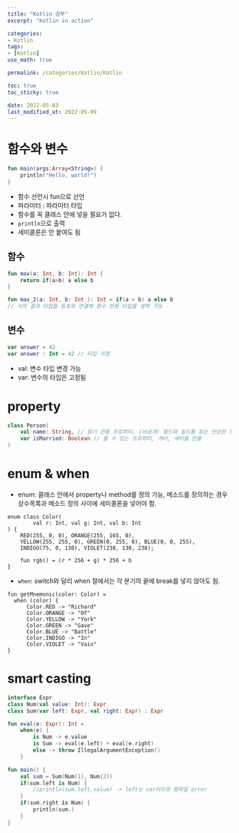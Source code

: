 ```yaml
---
title: "Kotlin 겅부"
excerpt: "Kotlin in action"

categories:
- Kotlin
tags:
- [Kotlin]
use_math: true

permalink: /categories/Kotlin/Kotlin

toc: true
toc_sticky: true

date: 2022-05-03
last_modified_at: 2022-05-09
---
```

# 함수와 변수
```Kotlin
fun main(args:Array<String>) {
    println("Hello, world!")
}
```
- 함수 선언시 fun으로 선언
- 파라미터 : 파라미터 타입
- 함수를 꼭 클래스 안에 넣을 필요가 없다.
- `println`으로 출력
- 세미콜론은 안 붙여도 됨
## 함수
```kotlin
fun max(a: Int, b: Int): Int {
    return if(a>b) a else b
}

fun max_2(a: Int, b: Int ): Int = if(a > b) a else b
// 식의 결과 타입을 등호와 연결해 함수 반환 타입을 생략 가능

```

## 변수
```kotlin
var answer = 42 
var answer : Int = 42 // 타입 지정
```
- val: 변수 타입 변경 가능
- var: 변수의 타입은 고정됨

# property
```kotlin
class Person(
    val name: String, // 읽기 전용 프로퍼티, (비공개) 필드와 필드를 읽는 단순한 (공개) 게터를 만듦
    var isMarried: Boolean // 쓸 수 있는 프로퍼티, 게터, 세터를 만듦
)
```

# enum & when
- enum: 클래스 안에서 property나 method를 정의 가능, 메소드를 정의하는 경우 상수목록과 메소드 정의 사이에 세미콜론을 넣어야 함.
```
enum class Color(
        val r: Int, val g: Int, val b: Int
) {
    RED(255, 0, 0), ORANGE(255, 165, 0),
    YELLOW(255, 255, 0), GREEN(0, 255, 0), BLUE(0, 0, 255),
    INDIGO(75, 0, 130), VIOLET(238, 130, 238);

    fun rgb() = (r * 256 + g) * 256 + b
}
```
- `when`: switch와 달리 when 절에서는 각 분기의 끝에 break를 넣지 않아도 됨.
```
fun getMnemonic(color: Color) =
  when (color) {
      Color.RED -> "Richard"
      Color.ORANGE -> "Of"
      Color.YELLOW -> "York"
      Color.GREEN -> "Gave"
      Color.BLUE -> "Battle"
      Color.INDIGO -> "In"
      Color.VIOLET -> "Vain"
}
```


# smart casting
```kotlin
interface Expr
class Num(val value: Int): Expr
class Sum(var left: Expr, val right: Expr) : Expr

fun eval(e: Expr): Int =
    when(e) {
        is Num -> e.value
        is Sum -> eval(e.left) + eval(e.right)
        else -> throw IllegalArgumentException()
    }

fun main() {
    val sum = Sum(Num(1), Num(2))
    if(sum.left is Num) {
        //println(sum.left.value) -> left는 var이므로 컴파일 error
    }
    if(sum.right is Num) {
        println(sum.)
    }
}
```